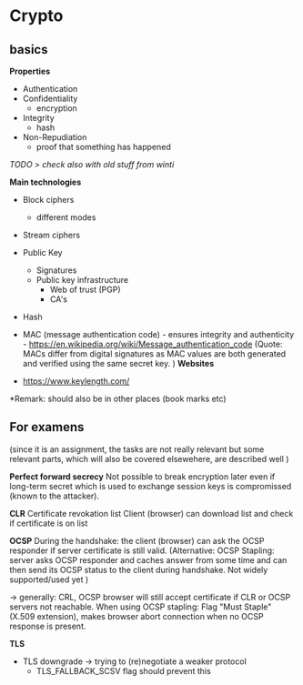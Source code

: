 # Crypto

## basics

**Properties**

- Authentication
- Confidentiality
  - encryption
- Integrity
  - hash
- Non-Repudiation
  - proof that something has happened

_TODO > check also with old stuff from winti_

**Main technologies**

- Block ciphers
  - different modes
- Stream ciphers
- Public Key
  - Signatures
  - Public key infrastructure
    - Web of trust (PGP)
    - CA's
- Hash
- MAC (message authentication code) - ensures integrity and authenticity - https://en.wikipedia.org/wiki/Message_authentication_code (Quote: MACs differ from digital signatures as MAC values are both generated and verified using the same secret key. )
  **Websites**

- https://www.keylength.com/

\*Remark: should also be in other places (book marks etc)

## For examens

(since it is an assignment, the tasks are not really relevant but some relevant parts, which will also be covered elsewehere, are described well )

**Perfect forward secrecy**
Not possible to break encryption later even if long-term secret which is used to exchange session keys is compromissed (known to the attacker).

**CLR** Certificate revokation list
Client (browser) can download list and check if certificate is on list

**OCSP**
During the handshake: the client (browser) can ask the OCSP responder if server certificate is still valid.
(Alternative: OCSP Stapling: server asks OCSP responder and caches answer from some time and can then send its OCSP status to the client during handshake. Not widely supported/used yet )

-> generally: CRL, OCSP browser will still accept certificate if CLR or OCSP servers not reachable. When using OCSP stapling: Flag "Must Staple" (X.509 extension), makes browser abort connection when no OCSP response is present.

**TLS**

- TLS downgrade -> trying to (re)negotiate a weaker protocol
  - TLS_FALLBACK_SCSV flag should prevent this
